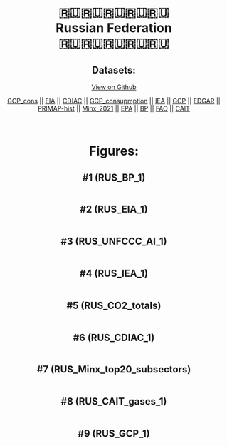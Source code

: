 
<center>
<h1 align="center">
🇷🇺🇷🇺🇷🇺🇷🇺🇷🇺
<br>
Russian Federation
<br>
🇷🇺🇷🇺🇷🇺🇷🇺🇷🇺
</h1>
<h2>Datasets:</h2>
<p><a href="https://github.com/dquintani/Greenhouse-Data/tree/master/country_data/RUS_Russian Federation/data">View on Github</a>
<br></p><p><a href="data/RUS_GCP_cons.csv">GCP_cons</a> || <a href="data/RUS_EIA.csv">EIA</a> || <a href="data/RUS_CDIAC.csv">CDIAC</a> || <a href="data/RUS_GCP_consupmption.csv">GCP_consupmption</a> || <a href="data/RUS_IEA.csv">IEA</a> || <a href="data/RUS_GCP.csv">GCP</a> || <a href="data/RUS_EDGAR.csv">EDGAR</a> || <a href="data/RUS_PRIMAP-hist.csv">PRIMAP-hist</a> || <a href="data/RUS_Minx_2021.csv">Minx_2021</a> || <a href="data/RUS_EPA.csv">EPA</a> || <a href="data/RUS_BP.csv">BP</a> || <a href="data/RUS_FAO.csv">FAO</a> || <a href="data/RUS_CAIT.csv">CAIT</a></p><p><br></p>
<h1>Figures:</h1><h2>#1 (RUS_BP_1)</h2>
<p><img alt="" src="figures/RUS_BP_1.png" /></p><h2>#2 (RUS_EIA_1)</h2>
<p><img alt="" src="figures/RUS_EIA_1.png" /></p><h2>#3 (RUS_UNFCCC_AI_1)</h2>
<p><img alt="" src="figures/RUS_UNFCCC_AI_1.png" /></p><h2>#4 (RUS_IEA_1)</h2>
<p><img alt="" src="figures/RUS_IEA_1.png" /></p><h2>#5 (RUS_CO2_totals)</h2>
<p><img alt="" src="figures/RUS_CO2_totals.png" /></p><h2>#6 (RUS_CDIAC_1)</h2>
<p><img alt="" src="figures/RUS_CDIAC_1.png" /></p><h2>#7 (RUS_Minx_top20_subsectors)</h2>
<p><img alt="" src="figures/RUS_Minx_top20_subsectors.png" /></p><h2>#8 (RUS_CAIT_gases_1)</h2>
<p><img alt="" src="figures/RUS_CAIT_gases_1.png" /></p><h2>#9 (RUS_GCP_1)</h2>
<p><img alt="" src="figures/RUS_GCP_1.png" /></p>